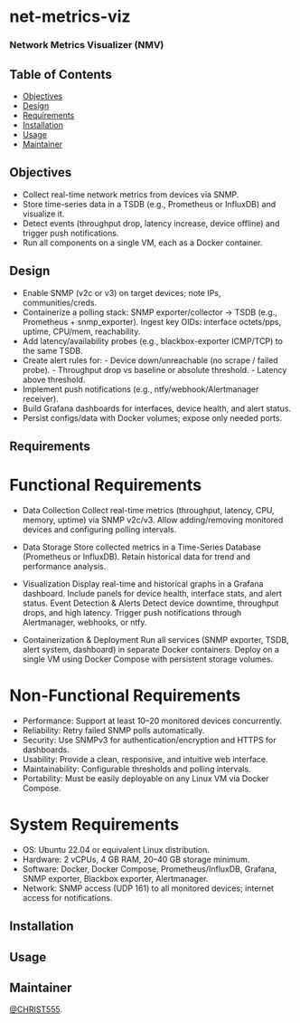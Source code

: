 # net-metrics-viz
### Network Metrics Visualizer (NMV)

## Table of Contents
- [Objectives](#Objectives)
- [Design](#Design)
- [Requirements](#Requirements)
- [Installation](#Installation)
- [Usage](#Usage)
- [Maintainer](#Maintainer)

## Objectives

  - Collect real-time network metrics from devices via SNMP.
  - Store time-series data in a TSDB (e.g., Prometheus or InfluxDB) and visualize it.
  - Detect events (throughput drop, latency increase, device offline) and trigger push notifications.
  - Run all components on a single VM, each as a Docker container.
     
## Design 

 - Enable SNMP (v2c or v3) on target devices; note IPs, communities/creds.
 - Containerize a polling stack: SNMP exporter/collector → TSDB (e.g., Prometheus + snmp_exporter).
     Ingest key OIDs: interface octets/pps, uptime, CPU/mem, reachability.
 - Add latency/availability probes (e.g., blackbox-exporter ICMP/TCP) to the same TSDB.
 - Create alert rules for:
            - Device down/unreachable (no scrape / failed probe).
            - Throughput drop vs baseline or absolute threshold.
            - Latency above threshold.
  - Implement push notifications (e.g., ntfy/webhook/Alertmanager receiver).
  - Build Grafana dashboards for interfaces, device health, and alert status.
  - Persist configs/data with Docker volumes; expose only needed ports.

## Requirements 
  # Functional Requirements 
  
  - Data Collection
      Collect real-time metrics (throughput, latency, CPU, memory, uptime) via SNMP v2c/v3.
      Allow adding/removing monitored devices and configuring polling intervals.
    
  - Data Storage
      Store collected metrics in a Time-Series Database (Prometheus or InfluxDB).
      Retain historical data for trend and performance analysis.
   
  - Visualization
      Display real-time and historical graphs in a Grafana dashboard.
      Include panels for device health, interface stats, and alert status.
      Event Detection & Alerts
      Detect device downtime, throughput drops, and high latency.
      Trigger push notifications through Alertmanager, webhooks, or ntfy.

  - Containerization & Deployment
      Run all services (SNMP exporter, TSDB, alert system, dashboard) in separate Docker containers.
      Deploy on a single VM using Docker Compose with persistent storage volumes.
      
  # Non-Functional Requirements 
  
  - Performance: Support at least 10–20 monitored devices concurrently.
  - Reliability: Retry failed SNMP polls automatically.
  - Security: Use SNMPv3 for authentication/encryption and HTTPS for dashboards.
  - Usability: Provide a clean, responsive, and intuitive web interface.
  - Maintainability: Configurable thresholds and polling intervals.
  - Portability: Must be easily deployable on any Linux VM via Docker Compose.

  # System Requirements 
  
  - OS: Ubuntu 22.04 or equivalent Linux distribution.
  - Hardware: 2 vCPUs, 4 GB RAM, 20–40 GB storage minimum.
  - Software: Docker, Docker Compose, Prometheus/InfluxDB, Grafana, SNMP exporter, Blackbox exporter, Alertmanager.
  - Network: SNMP access (UDP 161) to all monitored devices; internet access for notifications.
  
## Installation

## Usage



## Maintainer

  [@CHRIST555](https://github.com/CHRIST555).


